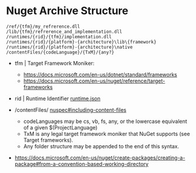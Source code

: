 # Nuget Archive Structure

```
/ref/{tfm}/my_refrerence.dll
/lib/{tfm}/refrerence_and_implementation.dll
/runtimes/{rid}/{tfm}/implementation.dll
/runtimes/{rid}/{platform}-{architecture}\lib\{framework}
/runtimes/{rid}/{platform}-{architecture}\native
/contentFiles/{codeLanguage}/{TxM}/{any?}
```

- tfm | Target Framework Moniker: 
  - https://docs.microsoft.com/en-us/dotnet/standard/frameworks
  - https://docs.microsoft.com/en-us/nuget/reference/target-frameworks
- rid | Runtime Identifier [runtime.json](https://github.com/dotnet/runtime/blob/main/src/libraries/Microsoft.NETCore.Platforms/src/runtime.json)
- /contentFiles/ [nuspec#including-content-files](https://docs.microsoft.com/en-us/nuget/reference/nuspec#including-content-files)
  - codeLanguages may be cs, vb, fs, any, or the lowercase equivalent of a given $(ProjectLanguage)
  - TxM is any legal target framework moniker that NuGet supports (see Target frameworks).
  - Any folder structure may be appended to the end of this syntax.

- https://docs.microsoft.com/en-us/nuget/create-packages/creating-a-package#from-a-convention-based-working-directory

